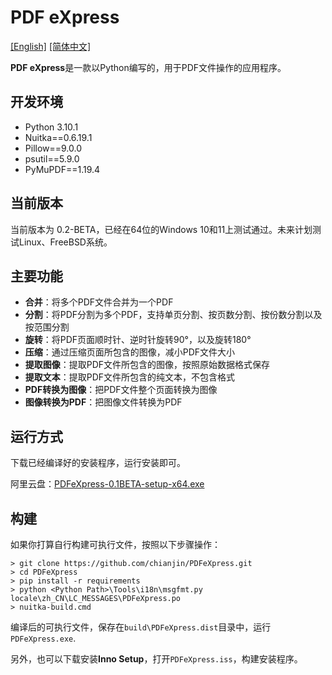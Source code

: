 # PDF eXpress

[[English]](https://github.com/chianjin/PDFeXpress/blob/main/README.md)  [[简体中文]](https://github.com/chianjin/PDFeXpress/blob/main/README.zh_CN.md)

**PDF eXpress**是一款以Python编写的，用于PDF文件操作的应用程序。

## 开发环境

- Python 3.10.1
- Nuitka==0.6.19.1
- Pillow==9.0.0
- psutil==5.9.0
- PyMuPDF==1.19.4

## 当前版本

当前版本为 0.2-BETA，已经在64位的Windows 10和11上测试通过。未来计划测试Linux、FreeBSD系统。

## 主要功能

* **合并**：将多个PDF文件合并为一个PDF
* **分割**：将PDF分割为多个PDF，支持单页分割、按页数分割、按份数分割以及按范围分割
* **旋转**：将PDF页面顺时针、逆时针旋转90°，以及旋转180°
* **压缩**：通过压缩页面所包含的图像，减小PDF文件大小
* **提取图像**：提取PDF文件所包含的图像，按照原始数据格式保存
* **提取文本**：提取PDF文件所包含的纯文本，不包含格式
* **PDF转换为图像**：把PDF文件整个页面转换为图像
* **图像转换为PDF**：把图像文件转换为PDF

## 运行方式

下载已经编译好的安装程序，运行安装即可。

阿里云盘：[PDFeXpress-0.1BETA-setup-x64.exe](https://www.aliyundrive.com/s/6sqqjkPFxKc)

## 构建

如果你打算自行构建可执行文件，按照以下步骤操作：

```shell
> git clone https://github.com/chianjin/PDFeXpress.git
> cd PDFeXpress
> pip install -r requirements
> python <Python Path>\Tools\i18n\msgfmt.py locale\zh_CN\LC_MESSAGES\PDFeXpress.po
> nuitka-build.cmd
```

编译后的可执行文件，保存在`build\PDFeXpress.dist`目录中，运行 `PDFeXpress.exe`.

另外，也可以下载安装**Inno Setup**，打开`PDFeXpress.iss`，构建安装程序。
